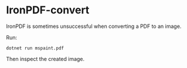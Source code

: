 # IronPDF-convert

IronPDF is sometimes unsuccessful when converting a PDF to an image.

Run:

    dotnet run mspaint.pdf

Then inspect the created image.
